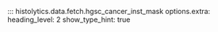 ::: histolytics.data.fetch.hgsc_cancer_inst_mask
    options.extra:
      heading_level: 2
      show_type_hint: true
